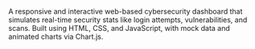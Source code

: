 A responsive and interactive web-based cybersecurity dashboard that simulates real-time security stats like login attempts, vulnerabilities, and scans. Built using HTML, CSS, and JavaScript, with mock data and animated charts via Chart.js.
